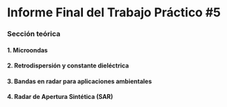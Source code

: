 <h1>Informe Final del Trabajo Práctico #5</h1>

<h3>Sección teórica</h3>

<h4>1. Microondas</h4>
<p></p>

<h4>2. Retrodispersión  y constante dieléctrica</h4>
<p></p>

<h4>3. Bandas en radar para aplicaciones ambientales</h4>
<p></p>

<h4>4. Radar de Apertura Sintética (SAR)</h4>
<p></p>
